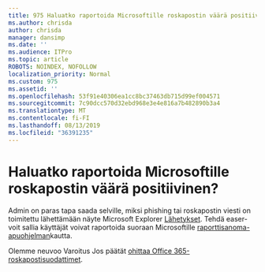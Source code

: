 ```yaml
---
title: 975 Haluatko raportoida Microsoftille roskapostin väärä positiivinen?
ms.author: chrisda
author: chrisda
manager: dansimp
ms.date: ''
ms.audience: ITPro
ms.topic: article
ROBOTS: NOINDEX, NOFOLLOW
localization_priority: Normal
ms.custom: 975
ms.assetid: ''
ms.openlocfilehash: 53f91e40306ea1cc8bc37463db715d99ef004571
ms.sourcegitcommit: 7c90dcc570d32ebd968e3e4e816a7b482890b3a4
ms.translationtype: MT
ms.contentlocale: fi-FI
ms.lasthandoff: 08/13/2019
ms.locfileid: "36391235"
---
```

# <a name="would-you-like-to-report-a-spam-false-positive-to-microsoft"></a>Haluatko raportoida Microsoftille roskapostin väärä positiivinen?

Admin on paras tapa saada selville, miksi phishing tai roskapostin viesti on toimitettu lähettämään näyte Microsoft Explorer [Lähetykset](https://protection.office.com/reportsubmission). Tehdä easer-voit sallia käyttäjät voivat raportoida suoraan Microsoftille [raporttisanoma-apuohjelman](https://appsource.microsoft.com/product/office/WA104381180?src=office&tab=Overview)kautta.

Olemme neuvoo Varoitus Jos päätät [ohittaa Office 365-roskapostisuodattimet](https://docs.microsoft.com/exchange/troubleshoot/antispam/cautions-against-bypassing-spam-filters).
